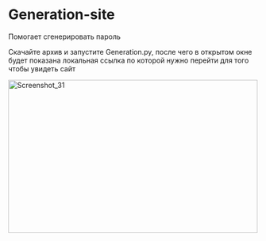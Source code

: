 # Generation-site
Помогает сгенерировать пароль

Скачайте архив и запустите Generation.py, после чего в открытом окне будет показана локальная ссылка по которой нужно перейти для того чтобы увидеть сайт


<img width="502" height="309" alt="Screenshot_31" src="https://github.com/user-attachments/assets/3dd3d16f-d9d4-49fa-8bfb-12f14f9a56b6" />
